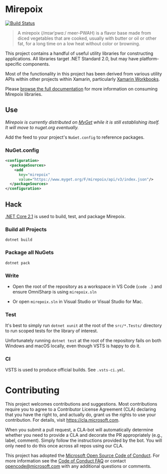 # Mirepoix

[![Build Status](https://devdiv.visualstudio.com/DevDiv/_apis/build/status/Xamarin/Mirepoix)](https://devdiv.visualstudio.com/DevDiv/_build/latest?definitionId=9683)

> A mirepoix (/mɪərˈpwɑː/ meer-PWAH) is a flavor base made from diced
vegetables that are cooked, usually with butter or oil or other fat,
for a long time on a low heat without color or browning.

This project contains a handful of useful utility libraries for constructing
applications. All libraries target .NET Standard 2.0, but may have
platform-specific components.

Most of the functionality in this project has been derived from various
utility APIs within other projects within Xamarin, particularly
[Xamarin Workbooks](https://github.com/Microsoft/workbooks).

Please [browse the full documentation][docs] for more information on
consuming Mirepoix libraries.

## Use

_Mirepoix is currently distributed on [MyGet][myget] while it is still
establishing itself. It will move to nuget.org eventually._

Add the feed to your project's `NuGet.config` to reference packages.

### NuGet.config

```xml
<configuration>
  <packageSources>
    <add
      key="mirepoix"
      value="https://www.myget.org/F/mirepoix/api/v3/index.json"/>
  </packageSources>
</configuration>
```

## Hack

[.NET Core 2.1][dotnetcore] is used to build, test, and package Mirepoix.

### Build all Projects

```
dotnet build
```

### Package all NuGets

```
dotnet pack
```

### Write

* Open the root of the repository as a workspace in VS Code (`code .`) and
  ensure OmniSharp is using `mirepoix.sln`

* Or open `mirepoix.sln` in Visual Studio or Visual Studio for Mac.

### Test

It's best to simply run `dotnet xunit` at the root of the `src/*.Tests/`
directory to run scoped tests for the library of interest.

Unfortunately running `dotnet test` at the root of the repository fails
on both Windows and macOS locally, even though VSTS is happy to do it.

### CI

VSTS is used to produce official builds. See `.vsts-ci.yml`.

# Contributing

This project welcomes contributions and suggestions.  Most contributions
require you to agree to a Contributor License Agreement (CLA) declaring that
you have the right to, and actually do, grant us the rights to use your
contribution. For details, visit https://cla.microsoft.com.

When you submit a pull request, a CLA-bot will automatically determine
whether you need to provide a CLA and decorate the PR appropriately (e.g.,
label, comment). Simply follow the instructions provided by the bot. You will
only need to do this once across all repos using our CLA.

This project has adopted the [Microsoft Open Source Code of Conduct](https://opensource.microsoft.com/codeofconduct/).
For more information see the [Code of Conduct FAQ](https://opensource.microsoft.com/codeofconduct/faq/) or
contact [opencode@microsoft.com](mailto:opencode@microsoft.com) with any
additional questions or comments.

[docs]: https://xamarin.github.io/mirepoix
[myget]: https://www.myget.org/feed/index/mirepoix
[dotnetcore]: https://www.microsoft.com/net/download